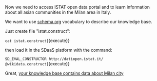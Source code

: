 Now we need to access ISTAT open data portal and to learn information about all asian communities in the Milan area in Italy.

We want to use [schema.org](http://schema.org) vocabulary to describe our knowledge base.

Just create  file "istat.construct":

`cat istat.construct`{{execute}}

then load it in the SDaaS platform with the command:

`SD_EVAL_CONSTRUCTOR http://datiopen.istat.it/ @wikidata.construct`{{execute}}

Great, [your knowledge base contains data about Milan city](https://[[HOST_SUBDOMAIN]]-8889-[[KATACODA_HOST]].environments.katacoda.com/sdaas/#explore:kb:http://data.mycompany.com/resource/city_015146)

